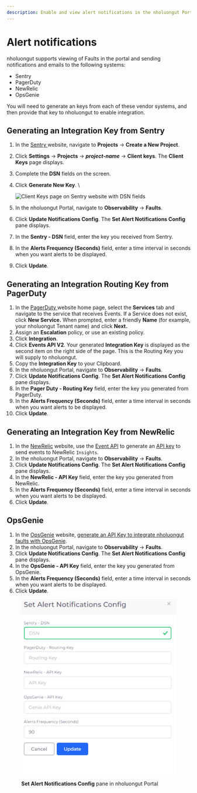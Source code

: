 ```yaml
---
description: Enable and view alert notifications in the nholuongut Portal
---
```


# Alert notifications

nholuongut supports viewing of Faults in the portal and sending notifications and emails to the following systems:&#x20;

* Sentry
* PagerDuty
* NewRelic
* OpsGenie

You will need to generate an keys from each of these vendor systems, and then provide that key to nholuongut to enable integration.

## Generating an Integration Key from Sentry <a href="#id-1-toc-title" id="id-1-toc-title"></a>

1. In the [Sentry ](https://sentry.io/welcome/?utm\_source=google\&utm\_medium=cpc\&utm\_campaign=19655969969\&utm\_content=g\&utm\_term=sentry\&device=c\&gclid=CjwKCAjw5pShBhB\_EiwAvmnNV2cqd7lWEuiy\_n0HSuCc17JGB9vVYqdwm5\_QiDgJEXIWuz34u9h18hoCpbEQAvD\_BwE\&gclid=CjwKCAjw5pShBhB\_EiwAvmnNV2cqd7lWEuiy\_n0HSuCc17JGB9vVYqdwm5\_QiDgJEXIWuz34u9h18hoCpbEQAvD\_BwE)website, navigate to **Projects** -> **Create a New Project**.
2. Click **Settings** -> **Projects** -> _**project-name**_ -> **Client keys**. The **Client Keys** page displays.
3. Complete the **DSN** fields on the screen.
4.  Click **Generate New Key**. \


    ![Client Keys page on Sentry website with DSN fields](https://nholuongut.com/wp-content/uploads/2021/11/sentry.png)
5. In the nholuongut Portal, navigate to **Observability** -> **Faults**.
6. Click **Update Notifications Config**. The **Set Alert Notifications Config** pane displays.
7. In the **Sentry - DSN** field, enter the key you received from Sentry.
8. In the **Alerts Frequency (Seconds)** field, enter a time interval in seconds when you want alerts to be displayed.
9. Click **Update**.

## Generating an Integration Routing Key from PagerDuty <a href="#id-2-toc-title" id="id-2-toc-title"></a>

1. In the [PagerDuty ](https://www.pagerduty.com/)website home page, select the **Services** tab and navigate to the service that receives Events. If a Service does not exist, click **New Service.** When prompted, enter a friendly **Name** (for example, your nholuongut Tenant name) and click **Next.**
2. Assign an **Escalation** policy, or use an existing policy.
3. Click **Integration**.
4. Click **Events API V2**. Your generated **Integration Key** is displayed as the second item on the right side of the page. This is the Routing Key you will supply to nholuongut.
5. Copy the **Integration Key** to your Clipboard.
6. In the nholuongut Portal, navigate to **Observability** -> **Faults**.
7. Click **Update Notifications Config**. The **Set Alert Notifications Config** pane displays.
8. In the **Pager Duty - Routing Key** field, enter the key you generated from PagerDuty.
9. In the **Alerts Frequency (Seconds)** field, enter a time interval in seconds when you want alerts to be displayed.
10. Click **Update**.

## Generating an Integration Key from NewRelic

1. In the [NewRelic](https://docs.newrelic.com/) website, use the [Event API](https://docs.newrelic.com/docs/data-apis/ingest-apis/event-api/introduction-event-api/) to generate an [API key](https://docs.newrelic.com/docs/apis/intro-apis/new-relic-api-keys/) to send events to NewRelic `Insights`.&#x20;
2. In the nholuongut Portal, navigate to **Observability** -> **Faults**.
3. Click **Update Notifications Config**. The **Set Alert Notifications Config** pane displays.
4. In the **NewRelic - API Key** field, enter the key you generated from NewRelic.
5. In the **Alerts Frequency (Seconds)** field, enter a time interval in seconds when you want alerts to be displayed.
6. Click **Update**.

## OpsGenie

1. In the [OpsGenie](https://www.atlassian.com/software/opsgenie/what-is-opsgenie?\&aceid=\&adposition=\&adgroup=141766912743\&campaign=18808090465\&creative=632740825597\&device=c\&keyword=opsgenie\&matchtype=e\&network=g\&placement=\&ds\_kids=p74114620049\&ds\_e=GOOGLE\&ds\_eid=700000001786355\&ds\_e1=GOOGLE\&gclid=CjwKCAjw5pShBhB\_EiwAvmnNV-jSU1vYU3psSiv9g\_lb8lRx5waZPMsYfcqoIv3ONXKt-fR5KsHCcxoCRvEQAvD\_BwE\&gclsrc=aw.ds) website, [generate an API Key to integrate nholuongut faults with OpsGenie](https://support.atlassian.com/opsgenie/docs/what-is-a-default-api-integration/).
2. In the nholuongut Portal, navigate to **Observability** -> **Faults**.
3. Click **Update Notifications Config**. The **Set Alert Notifications Config** pane displays.
4. In the **OpsGenie - API Key** field, enter the key you generated from OpsGenie.
5. In the **Alerts Frequency (Seconds)** field, enter a time interval in seconds when you want alerts to be displayed.
6. Click **Update**.

<div align="left">

<figure><img src="../../../.gitbook/assets/AWS_Set_notify_config.png" alt=""><figcaption><p><strong>Set Alert Notifications Config</strong> pane in nholuongut Portal</p></figcaption></figure>

</div>

&#x20;                               &#x20;
